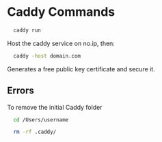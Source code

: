 # Caddy Commands

```bash
  caddy run
```
Host the caddy service on no.ip, then:

```bash
  caddy -host domain.com 
```
Generates a free public key certificate and secure it.

## Errors
To remove the initial Caddy folder
```bash
  cd /Users/username

  rm -rf .caddy/
```
